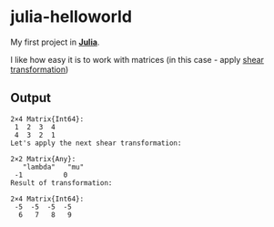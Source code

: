 # julia-helloworld

My first project in [**Julia**](https://julialang.org/).

I like how easy it is to work with matrices (in this case - apply [shear transformation](https://en.wikipedia.org/wiki/Shear_matrix))

## Output

```Text
2×4 Matrix{Int64}:
 1  2  3  4
 4  3  2  1
Let's apply the next shear transformation:

2×2 Matrix{Any}:
   "lambda"   "mu"
 -1          0
Result of transformation:

2×4 Matrix{Int64}:
 -5  -5  -5  -5
  6   7   8   9
```
